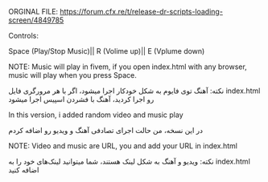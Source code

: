 ORGINAL FILE: https://forum.cfx.re/t/release-dr-scripts-loading-screen/4849785

Controls:

Space (Play/Stop Music)||
R (Volime up)||
E (Vplume down)



NOTE: Music will play in fivem, if you open index.html with any browser, music will play when you press Space.

نکته: آهنگ توی فایوم به شکل خودکار اجرا میشود، اگر با هر مرورگری فایل index.html رو اجرا کردید، آهنگ با فشردن اسپیس اجرا میشود
 

In this version, i added random video and music play

در این نسخه، من حالت اجرای تصادفی آهنگ و ویدیو رو اضافه کردم

NOTE: Video and music are URL, you and add your URL in index.html

نکته: ویدیو و آهنگ به شکل لینک هستند، شما میتوانید لینک‌های خود را به index.html اضافه کنید
